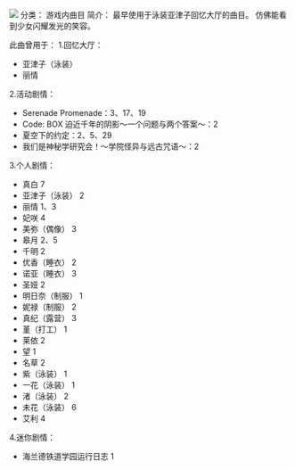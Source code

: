 ![](//static.kivo.wiki/images/music/cover/7jG6QnuBvFnv6BlpP3bNYXWIWIfmfFUU.png)
分类： 游戏内曲目
简介：
最早使用于泳装亚津子回忆大厅的曲目。
仿佛能看到少女闪耀发光的笑容。

此曲曾用于：
1.回忆大厅：
 - 亚津子（泳装）
 - 丽情

2.活动剧情：
 - Serenade Promenade：3、17、19
 - Code: BOX 迫近千年的阴影～一个问题与两个答案～：2
 - 夏空下的约定：2、5、29
 - 我们是神秘学研究会！～学院怪异与远古咒语～：2

3.个人剧情：
 - 真白 7
 - 亚津子（泳装） 2
 - 丽情 1、3
 - 妃咲 4
 - 美弥（偶像） 3
 - 皋月 2、5
 - 千明 2
 - 优香（睡衣） 2
 - 诺亚（睡衣） 3
 - 圣娅 2
 - 明日奈（制服） 1
 - 妮禄（制服） 2
 - 真纪（露营） 3
 - 堇（打工） 1
 - 莱依 2
 - 望 1
 - 名草 2
 - 紫（泳装） 1
 - 一花（泳装） 1
 - 渚（泳装） 2
 - 未花（泳装） 6
 - 艾利 4

4.迷你剧情：
 - 海兰德铁道学园运行日志 1

